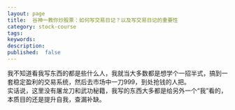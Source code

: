 ```yaml
---
layout: page
title:  谷神一教你炒股票：如何写交易日记？以及写交易日记的重要性
category: stock-course
tags:
keywords:
description:    
published:  false
---
```


我不知道看我写东西的都是些什么人，我就当大多数都是想学个一招半式，搞到一套稳定盈利的交易系统，然后去市场中一刀999，到处抢钱的人把。    
实话说，这里没有屠龙刀和武功秘籍，我写的东西大多都是给另外一个“我”看的，本质目的还是提升自我，查漏补缺。  

















